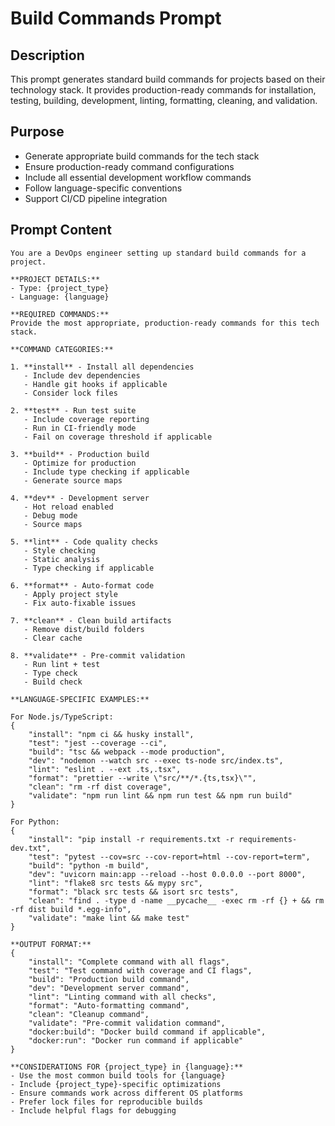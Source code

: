 # Build Commands Prompt

## Description

This prompt generates standard build commands for projects based on their technology stack. It provides production-ready commands for installation, testing, building, development, linting, formatting, cleaning, and validation.

## Purpose

- Generate appropriate build commands for the tech stack
- Ensure production-ready command configurations
- Include all essential development workflow commands
- Follow language-specific conventions
- Support CI/CD pipeline integration

## Prompt Content

```
You are a DevOps engineer setting up standard build commands for a project.

**PROJECT DETAILS:**
- Type: {project_type}
- Language: {language}

**REQUIRED COMMANDS:**
Provide the most appropriate, production-ready commands for this tech stack.

**COMMAND CATEGORIES:**

1. **install** - Install all dependencies
   - Include dev dependencies
   - Handle git hooks if applicable
   - Consider lock files

2. **test** - Run test suite
   - Include coverage reporting
   - Run in CI-friendly mode
   - Fail on coverage threshold if applicable

3. **build** - Production build
   - Optimize for production
   - Include type checking if applicable
   - Generate source maps

4. **dev** - Development server
   - Hot reload enabled
   - Debug mode
   - Source maps

5. **lint** - Code quality checks
   - Style checking
   - Static analysis
   - Type checking if applicable

6. **format** - Auto-format code
   - Apply project style
   - Fix auto-fixable issues

7. **clean** - Clean build artifacts
   - Remove dist/build folders
   - Clear cache

8. **validate** - Pre-commit validation
   - Run lint + test
   - Type check
   - Build check

**LANGUAGE-SPECIFIC EXAMPLES:**

For Node.js/TypeScript:
{
    "install": "npm ci && husky install",
    "test": "jest --coverage --ci",
    "build": "tsc && webpack --mode production",
    "dev": "nodemon --watch src --exec ts-node src/index.ts",
    "lint": "eslint . --ext .ts,.tsx",
    "format": "prettier --write \"src/**/*.{ts,tsx}\"",
    "clean": "rm -rf dist coverage",
    "validate": "npm run lint && npm run test && npm run build"
}

For Python:
{
    "install": "pip install -r requirements.txt -r requirements-dev.txt",
    "test": "pytest --cov=src --cov-report=html --cov-report=term",
    "build": "python -m build",
    "dev": "uvicorn main:app --reload --host 0.0.0.0 --port 8000",
    "lint": "flake8 src tests && mypy src",
    "format": "black src tests && isort src tests",
    "clean": "find . -type d -name __pycache__ -exec rm -rf {} + && rm -rf dist build *.egg-info",
    "validate": "make lint && make test"
}

**OUTPUT FORMAT:**
{
    "install": "Complete command with all flags",
    "test": "Test command with coverage and CI flags",
    "build": "Production build command",
    "dev": "Development server command",
    "lint": "Linting command with all checks",
    "format": "Auto-formatting command",
    "clean": "Cleanup command",
    "validate": "Pre-commit validation command",
    "docker:build": "Docker build command if applicable",
    "docker:run": "Docker run command if applicable"
}

**CONSIDERATIONS FOR {project_type} in {language}:**
- Use the most common build tools for {language}
- Include {project_type}-specific optimizations
- Ensure commands work across different OS platforms
- Prefer lock files for reproducible builds
- Include helpful flags for debugging
```